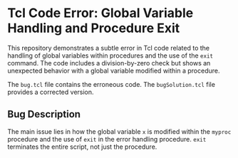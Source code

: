# Tcl Code Error: Global Variable Handling and Procedure Exit

This repository demonstrates a subtle error in Tcl code related to the handling of global variables within procedures and the use of the `exit` command.  The code includes a division-by-zero check but shows an unexpected behavior with a global variable modified within a procedure.

The `bug.tcl` file contains the erroneous code. The `bugSolution.tcl` file provides a corrected version.

## Bug Description
The main issue lies in how the global variable `x` is modified within the `myproc` procedure and the use of `exit` in the error handling procedure.  `exit` terminates the entire script, not just the procedure.